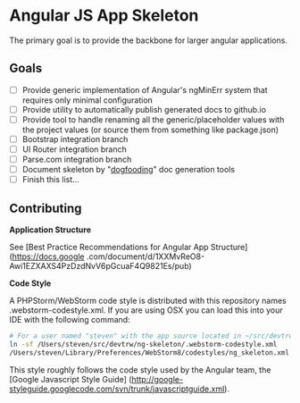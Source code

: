 Angular JS App Skeleton
=======================

The primary goal is to provide the backbone for larger angular applications.

Goals
-----

 - [ ] Provide generic implementation of Angular's ngMinErr system that requires only minimal configuration
 - [ ] Provide utility to automatically publish generated docs to github.io
 - [ ] Provide tool to handle renaming all the generic/placeholder values with the project values (or source them
       from something like package.json)
 - [ ] Bootstrap integration branch
 - [ ] UI Router integration branch
 - [ ] Parse.com integration branch
 - [ ] Document skeleton by "[dogfooding](https://en.wikipedia.org/wiki/Eating_your_own_dog_food)" doc generation tools
 - [ ] Finish this list...

Contributing
------------

**Application Structure**

See [Best Practice Recommendations for Angular App Structure](https://docs.google
.com/document/d/1XXMvReO8-Awi1EZXAXS4PzDzdNvV6pGcuaF4Q9821Es/pub)

**Code Style**

A PHPStorm/WebStorm code style is distributed with this repository names .webstorm-codestyle.xml. If you are using
OSX you can load this into your IDE with the following command:

```bash
# For a user named "steven" with the app source located in ~/src/devtrw/ng-skeleton
ln -sf /Users/steven/src/devtrw/ng-skeleton/.webstorm-codestyle.xml
/Users/steven/Library/Preferences/WebStorm8/codestyles/ng_skeleton.xml
```

This style roughly follows the code style used by the Angular team, the [Google Javascript Style Guide]
(http://google-styleguide.googlecode.com/svn/trunk/javascriptguide.xml).
